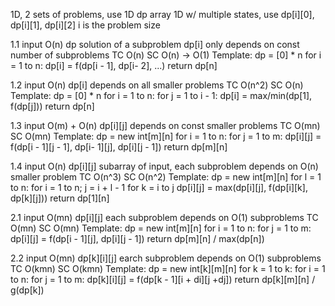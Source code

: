 1D, 2 sets of problems, use 1D dp array
1D w/ multiple states, use dp[i][0], dp[i][1], dp[i][2] i is the problem size

1.1
input O(n)
dp solution of a subproblem
dp[i] only depends on const number of subproblems
TC O(n)
SC O(n) -> O(1)
Template:
dp = [0] * n
for i = 1 to n:
    dp[i] = f(dp[i - 1], dp[i- 2], ...)
return dp[n]

1.2
input O(n)
dp[i] depends on all smaller problems
TC O(n^2)
SC O(n)
Template:
dp = [0] * n
for i = 1 to n:
    for j = 1 to i - 1:
        dp[i] = max/min(dp[1], f(dp[j]))
return dp[n]

1.3
input O(m) + O(n)
dp[i][j] depends on const smaller problems
TC O(mn)
SC O(mn)
Template:
dp = new int[m][n]
for i = 1 to n:
    for j = 1 to m:
        dp[i][j] = f(dp[i - 1][j - 1], dp[i- 1][j], dp[i][j - 1])
return dp[m][n]

1.4
input O(n)
dp[i][j] subarray of input, each subproblem depends on O(n) smaller problem
TC O(n^3)
SC O(n^2)
Template:
dp = new int[m][n]
for l = 1 to n:
    for i = 1 to n;
        j = i + l - 1
        for k = i to j
            dp[i][j] = max(dp[i][j], f(dp[i][k], dp[k][j]))
return dp[1][n]

2.1
input O(mn)
dp[i][j] each subproblem depends on O(1) subproblems
TC O(mn)
SC O(mn)
Template:
dp = new int[m][n]
for i = 1 to n:
    for j = 1 to m:
        dp[i][j] = f(dp[i - 1][j], dp[i][j - 1])
return dp[m][n] / max(dp[n])

2.2
input O(mn)
dp[k][i][j] earch subproblem depends on O(1) subproblems
TC O(kmn)
SC O(kmn)
Template:
dp = new int[k][m][n]
for k = 1 to k:
    for i = 1 to n:
        for j = 1 to m:
            dp[k][i][j] = f(dp[k - 1][i + di][j +dj])
return dp[k][m][n] / g(dp[k])